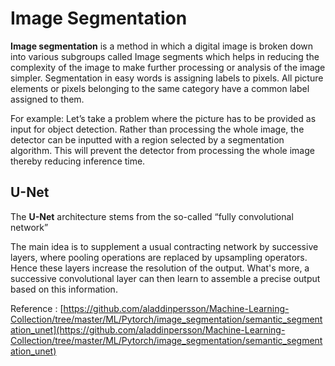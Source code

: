 # Image Segmentation

**Image segmentation** is a method in which a digital image is broken down into various subgroups called Image segments which helps in reducing the complexity of the image to make further processing or analysis of the image simpler. Segmentation in easy words is assigning labels to pixels. All picture elements or pixels belonging to the same category have a common label assigned to them.

For example: Let’s take a problem where the picture has to be provided as input for object detection. Rather than processing the whole image, the detector can be inputted with a region selected by a segmentation algorithm. This will prevent the detector from processing the whole image thereby reducing inference time.

## U-Net

The **U-Net** architecture stems from the so-called “fully convolutional network” 

The main idea is to supplement a usual contracting network by successive layers, where pooling operations are replaced by upsampling operators. Hence these layers increase the resolution of the output. What's more, a successive convolutional layer can then learn to assemble a precise output based on this information.

Reference : [https://github.com/aladdinpersson/Machine-Learning-Collection/tree/master/ML/Pytorch/image_segmentation/semantic_segmentation_unet](https://github.com/aladdinpersson/Machine-Learning-Collection/tree/master/ML/Pytorch/image_segmentation/semantic_segmentation_unet)
